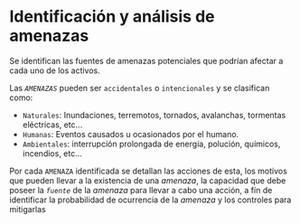 # Identificación y análisis de amenazas

Se identifican las fuentes de amenazas potenciales que podrían afectar a cada uno de los activos.

Las _`AMENAZAS`_ pueden ser `accidentales` o `intencionales` y se clasifican como:

- `Naturales`: Inundaciones, terremotos, tornados, avalanchas, tormentas eléctricas, etc...
- `Humanas`: Eventos causados u ocasionados por el humano.
- `Ambientales`: interrupción prolongada de energía, polución, químicos, incendios, etc...

Por cada `AMENAZA` identificada se detallan las acciones de esta, los motivos que pueden llevar a la existencia de una _amenaza_, la capacidad que debe poseer la _`fuente`_ de la _amenaza_ para llevar a cabo una acción, a fín de identificar la probabilidad de ocurrencia de la _amenaza_ y los controles para mitigarlas
